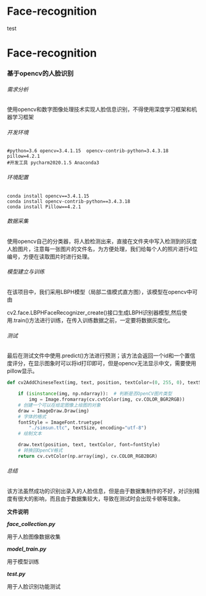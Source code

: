 # Face-recognition
test
# Face-recognition

### 基于opencv的人脸识别

###### 需求分析

​		使用opencv和数字图像处理技术实现人脸信息识别，不得使用深度学习框架和机器学习框架

###### 开发环境

```
#python=3.6 opencv=3.4.1.15  opencv-contrib-python=3.4.3.18 pillow=4.2.1
#开发工具 pycharm2020.1.5 Anaconda3

```

###### 环境配置

```
conda install opencv==3.4.1.15
conda install opencv-contrib-python==3.4.3.18
conda install Pillow==4.2.1
```

###### 数据采集

​		使用opencv自己的分类器，将人脸检测出来，直接在文件夹中写入检测到的灰度人脸图片，注意每一张图片的文件名，为方便处理，我们给每个人的照片进行4位编号，方便在读取图片时进行处理。

###### 模型建立与训练

​	在该项目中，我们采用LBPH模型（局部二值模式直方图），该模型在opencv中可由

cv2.face.LBPHFaceRecognizer_create()接口生成LBPH识别器模型,然后使用.train()方法进行训练，在传入训练数据之前，一定要将数据灰度化。

###### 测试

​	最后在测试文件中使用.predict()方法进行预测；该方法会返回一个id和一个置信度评分，在显示图象时可以将id打印即可，但是opencv无法显示中文，需要使用pillow显示。

```python
def cv2AddChineseText(img, text, position, textColor=(0, 255, 0), textSize=30):

    if (isinstance(img, np.ndarray)):  # 判断是否OpenCV图片类型
        img = Image.fromarray(cv.cvtColor(img, cv.COLOR_BGR2RGB))
    # 创建一个可以在给定图像上绘图的对象
    draw = ImageDraw.Draw(img)
    # 字体的格式
    fontStyle = ImageFont.truetype(
        "./simsun.ttc", textSize, encoding="utf-8")
    # 绘制文本

    draw.text(position, text, textColor, font=fontStyle)
    # 转换回OpenCV格式
    return cv.cvtColor(np.array(img), cv.COLOR_RGB2BGR)

```

###### 总结

​	该方法虽然成功的识别出录入的人脸信息，但是由于数据集制作的不好，对识别精度有很大的影响，而且由于数据集较大，导致在测试时会出现卡顿等现象。



**文件说明**

***face_collection.py***

用于人脸图像数据收集

***model_train.py***

用于模型训练

***test.py***

用于人脸识别功能测试
